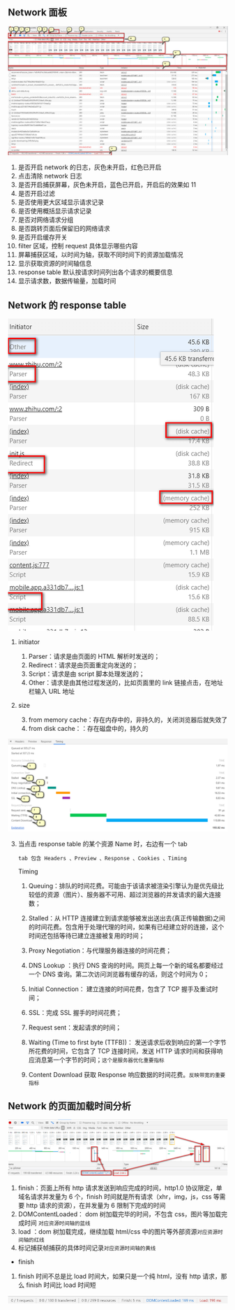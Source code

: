 ## Network 面板

![](https://github.com/dirkhe1051931999/hjBlog/blob/master/blog-web-optimize/screenshot/01.png)

1. 是否开启 network 的日志，灰色未开启，红色已开启
2. 点击清除 network 日志
3. 是否开启捕获屏幕，灰色未开启，蓝色已开启，开启后的效果如 11
4. 是否开启过滤
5. 是否使用更大区域显示请求记录
6. 是否使用概括显示请求记录
7. 是否对网络请求分组
8. 是否跳转页面后保留旧的网络请求
9. 是否开启缓存开关
10. filter 区域，控制 request 具体显示哪些内容
11. 屏幕捕获区域，以时间为轴，获取不同时间下的资源加载情况
12. 显示获取资源的时间轴信息
13. response table 默认按请求时间列出各个请求的概要信息
14. 显示请求数，数据传输量，加载时间

## Network 的 response table

![](https://github.com/dirkhe1051931999/hjBlog/blob/master/blog-web-optimize/screenshot/02.png)

1.  initiator

    1. Parser：请求是由页面的 HTML 解析时发送的；
    2. Redirect：请求是由页面重定向发送的；
    3. Script：请求是由 script 脚本处理发送的；
    4. Other：请求是由其他过程发送的，比如页面里的 link 链接点击，在地址栏输入 URL 地址

2.  size

    3.  from memory cache：存在内存中的，非持久的，关闭浏览器后就失效了
    4.  from disk cache：：存在磁盘中的，持久的

![](https://github.com/dirkhe1051931999/hjBlog/blob/master/blog-web-optimize/screenshot/03.png)

3.  当点击 response table 的某个资源 Name 时，右边有一个 tab

    `tab 包含 Headers 、Preview 、Response 、Cookies 、Timing`

    Timing

    1.  Queuing：排队的时间花费。可能由于该请求被渲染引擎认为是优先级比较低的资源（图片）、服务器不可用、超过浏览器的并发请求的最大连接数；

    2.  Stalled：从 HTTP 连接建立到请求能够被发出送出去(真正传输数据)之间的时间花费。包含用于处理代理的时间，如果有已经建立好的连接，这个时间还包括等待已建立连接被复用的时间；

    3.  Proxy Negotiation：与代理服务器连接的时间花费；

    4.  DNS Lookup ：执行 DNS 查询的时间。网页上每一个新的域名都要经过一个 DNS 查询。第二次访问浏览器有缓存的话，则这个时间为 0；

    5.  Initial Connection： 建立连接的时间花费，包含了 TCP 握手及重试时间；

    6.  SSL：完成 SSL 握手的时间花费；

    7.  Request sent：发起请求的时间；

    8.  Waiting (Time to first byte (TTFB))： 发送请求后收到响应的第一个字节所花费的时间，它包含了 TCP 连接时间，发送 HTTP 请求时间和获得响应消息第一个字节的时间；`这个是服务器优化重要指标`

    9.  Content Download 获取 Response 响应数据的时间花费。`反映带宽的重要指标`

## Network 的页面加载时间分析

![](https://github.com/dirkhe1051931999/hjBlog/blob/master/blog-web-optimize/screenshot/04.png)

1. finish：页面上所有 http 请求发送到响应完成的时间，http1.0 协议限定，单域名请求并发量为 6 个，finish 时间就是所有请求（xhr，img，js，css 等需要 http 请求的资源），在并发量为 6 限制下完成的时间
2. DOMContentLoaded： dom 树加载完毕的时间，不包含 css，图片等加载完成时间 `对应资源时间轴的蓝线`
3. load ：dom 树加载完成，继续加载 html/css 中的图片等外部资源`对应资源时间轴的红线`
4. 标记捕获帧捕获的具体时间记录`对应资源时间轴的黄线`

- finish

1. finish 时间不总是比 load 时间大，如果只是一个纯 html，没有 http 请求，那么 finish 时间比 load 时间短

![](https://github.com/dirkhe1051931999/hjBlog/blob/master/blog-web-optimize/screenshot/05.png)
